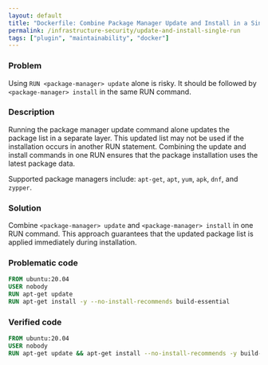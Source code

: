 ```yaml
---
layout: default
title: "Dockerfile: Combine Package Manager Update and Install in a Single RUN Instruction"
permalink: /infrastructure-security/update-and-install-single-run
tags: ["plugin", "maintainability", "docker"]
---
```


### Problem
Using `RUN <package-manager> update` alone is risky. It should be followed by `<package-manager> install` in the same RUN command.

### Description
Running the package manager update command alone updates the package list in a separate layer. This updated list may not be used if the installation occurs in another RUN statement. Combining the update and install commands in one RUN ensures that the package installation uses the latest package data. 

Supported package managers include: `apt-get`, `apt`, `yum`, `apk`, `dnf`, and `zypper`.

### Solution
Combine `<package-manager> update` and `<package-manager> install` in one RUN command. This approach guarantees that the updated package list is applied immediately during installation.

### Problematic code
```dockerfile
FROM ubuntu:20.04
USER nobody
RUN apt-get update
RUN apt-get install -y --no-install-recommends build-essential
```

### Verified code
```dockerfile
FROM ubuntu:20.04
USER nobody
RUN apt-get update && apt-get install --no-install-recommends -y build-essential
```